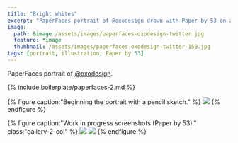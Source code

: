 ```yaml
---
title: "Bright whites"
excerpt: "PaperFaces portrait of @oxodesign drawn with Paper by 53 on an iPad."
image: 
  path: &image /assets/images/paperfaces-oxodesign-twitter.jpg 
  feature: *image
  thumbnail: /assets/images/paperfaces-oxodesign-twitter-150.jpg
tags: [portrait, illustration, Paper by 53]
---
```


PaperFaces portrait of <a href="https://twitter.com/oxodesign">@oxodesign</a>.

{% include boilerplate/paperfaces-2.md %}

{% figure caption:"Beginning the portrait with a pencil sketch." %}
[![](/assets/images/paperfaces-oxodesign-process-1-750.jpg)](/assets/images/paperfaces-oxodesign-process-1-lg.jpg)
{% endfigure %}

{% figure caption:"Work in progress screenshots (Paper by 53)." class:"gallery-2-col" %}
[![](/assets/images/paperfaces-oxodesign-process-2-600.jpg)](/assets/images/paperfaces-oxodesign-process-2-lg.jpg)
[![](/assets/images/paperfaces-oxodesign-process-3-600.jpg)](/assets/images/paperfaces-oxodesign-process-3-lg.jpg)
{% endfigure %}
